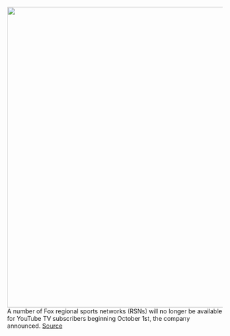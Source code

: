 <img src='https://cdn.vox-cdn.com/thumbor/y86qgqH4o8ECuupfS_mLAcbPF_M=/0x0:2040x1360/1200x800/filters:focal(857x517:1183x843)/cdn.vox-cdn.com/uploads/chorus_image/image/67560419/wjoel_1777_180403_youtube_004.0.jpg' width='700px' /><br/>
A number of Fox regional sports networks (RSNs) will no longer be available for YouTube TV subscribers beginning October 1st, the company announced.
<a href='https://www.theverge.com/2020/9/30/21495642/youtube-tv-fox-regional-sports-networks-streaming-sinclair-mlb-nhl-nba'> Source <a/>